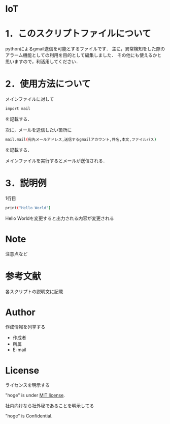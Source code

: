 # IoT
# 1．このスクリプトファイルについて

pythonによるgmail送信を可能とするファイルです．
主に，異常検知をした際のアラーム機能としての利用を目的として編集しました．
その他にも使えるかと思いますので，利活用してください．

# 2．使用方法について

メインファイルに対して
```bash
import mail
```
を記載する．

次に，メールを送信したい箇所に
```bash
mail.mail(宛先メールアドレス,送信するgmailアカウント,件名,本文,ファイルパス)
```
を記載する．

メインファイルを実行するとメールが送信される．

# 3．説明例

1行目

```bash
print("Hello World")
```

Hello Worldを変更すると出力される内容が変更される

# Note

注意点など

# 参考文献

各スクリプトの説明文に記載

# Author

作成情報を列挙する

* 作成者
* 所属
* E-mail

# License
ライセンスを明示する

"hoge" is under [MIT license](https://en.wikipedia.org/wiki/MIT_License).

社内向けなら社外秘であることを明示してる

"hoge" is Confidential.
